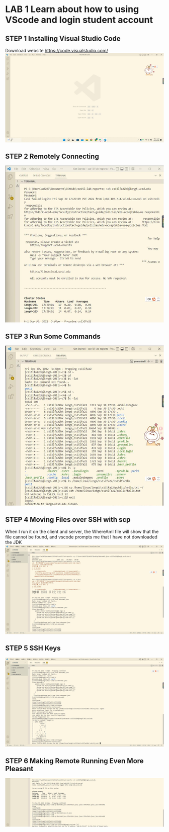 # LAB 1 Learn about how to using VScode and login student account
## STEP 1 Installing Visual Studio Code
Download website https://code.visualstudio.com/
![](vscode.jpg)
## STEP 2 Remotely Connecting
![](RemotelyConnecting.jpg)
## STEP 3 Run Some Commands
![](TryingSomeCommands.jpg)
## STEP 4 Moving Files over SSH with scp
When I run it on the client and server, the WhereAmI file will show that the file cannot be found, and vscode prompts me that I have not downloaded the JDK
![](MovingFileswithscp.jpg)
## STEP 5 SSH Keys
![](SettinganSSHKey.jpg)
## STEP 6 Making Remote Running Even More Pleasant
![](OptimizingRemoteRunning.jpg)
